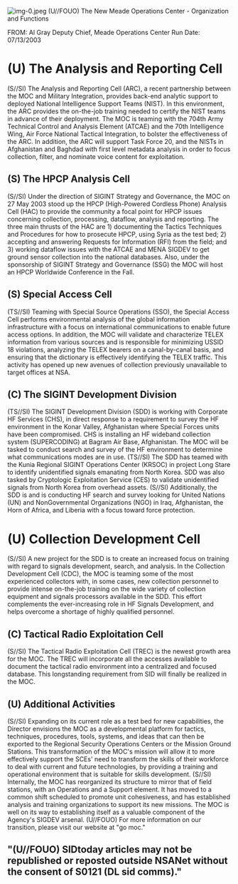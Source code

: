![img-0.jpeg](img-0.jpeg)
(U//FOUO) The New Meade Operations Center - Organization and Functions

FROM: Al Gray
Deputy Chief, Meade Operations Center
Run Date: 07/13/2003

# (U) The Analysis and Reporting Cell 

(S//SI) The Analysis and Reporting Cell (ARC), a recent partnership between the MOC and Military Integration, provides back-end analytic support to deployed National Intelligence Support Teams (NIST). In this environment, the ARC provides the on-the-job training needed to certify the NIST teams in advance of their deployment. The MOC is teaming with the 704th Army Technical Control and Analysis Element (ATCAE) and the 70th Intelligence Wing, Air Force National Tactical Integration, to bolster the effectiveness of the ARC. In addition, the ARC will support Task Force 20, and the NISTs in Afghanistan and Baghdad with first level metadata analysis in order to focus collection, filter, and nominate voice content for exploitation.

## (S) The HPCP Analysis Cell

(S//SI) Under the direction of SIGINT Strategy and Governance, the MOC on 27 May 2003 stood up the HPCP (High-Powered Cordless Phone) Analysis Cell (HAC) to provide the community a focal point for HPCP issues concerning collection, processing, dataflow, analysis and reporting. The three main thrusts of the HAC are 1) documenting the Tactics Techniques and Procedures for how to prosecute HPCP, using Syria as the test bed; 2) accepting and answering Requests for Information (RFI) from the field; and 3) working dataflow issues with the ATCAE and MENA SIGDEV to get ground sensor collection into the national databases. Also, under the sponsorship of SIGINT Strategy and Governance (SSG) the MOC will host an HPCP Worldwide Conference in the Fall.

## (S) Special Access Cell

(TS//SI) Teaming with Special Source Operations (SSO), the Special Access Cell performs environmental analysis of the global information infrastructure with a focus on international communications to enable future access options. In addition, the MOC will validate and characterize TELEX information from various sources and is responsible for minimizing USSID 18 violations, analyzing the TELEX bearers on a canal-by-canal basis, and ensuring that the dictionary is effectively identifying the TELEX traffic. This activity has opened up new avenues of collection previously unavailable to target offices at NSA.

## (C) The SIGINT Development Division

(TS//SI) The SIGINT Development Division (SDD) is working with Corporate HF Services (CHS), in direct response to a requirement to survey the HF environment in the Konar Valley, Afghanistan where Special Forces units have been compromised. CHS is installing an HF wideband collection system (SUPERCODING) at Bagram Air Base, Afghanistan. The MOC will be tasked to conduct search and survey of the HF environment to determine what communications modes are in use.
(TS//SI) The SDD has teamed with the Kunia Regional SIGINT Operations Center (KRSOC) in project Long Stare to identify unidentified signals emanating from North Korea. SDD was also tasked by Cryptologic Exploitation Service (CES) to validate unidentified signals from North Korea from overhead assets.
(S//SI) Additionally, the SDD is
and is conducting HF search and survey looking for United Nations (UN) and NonGovernmental Organizations (NGO) in Iraq, Afghanistan, the Horn of Africa, and Liberia with a focus toward force protection.
# (U) Collection Development Cell 

(S//SI) A new project for the SDD is to create an increased focus on training with regard to signals development, search, and analysis. In the Collection Development Cell (CDC), the MOC is teaming some of the most experienced collectors with, in some cases, new collection personnel to provide intense on-the-job training on the wide variety of collection equipment and signals processors available in the SDD. This effort complements the ever-increasing role in HF Signals Development, and helps overcome a shortage of highly qualified personnel.

## (C) Tactical Radio Exploitation Cell

(S//SI) The Tactical Radio Exploitation Cell (TREC) is the newest growth area for the MOC. The TREC will incorporate all the accesses available to document the tactical radio environment into a centralized and focused database. This longstanding requirement from SID will finally be realized in the MOC.

## (U) Additional Activities

(S//SI) Expanding on its current role as a test bed for new capabilities, the Director envisions the MOC as a developmental platform for tactics, techniques, procedures, tools, systems, and ideas that can then be exported to the Regional Security Operations Centers or the Mission Ground Stations. This transformation of the MOC's mission will allow it to more effectively support the SCEs' need to transform the skills of their workforce to deal with current and future technologies, by providing a training and operational environment that is suitable for skills development.
(S//SI) Internally, the MOC has reorganized its structure to mirror that of field stations, with an Operations and a Support element. It has moved to a common shift scheduled to promote unit cohesiveness, and has established analysis and training organizations to support its new missions. The MOC is well on its way to establishing itself as a valuable component of the Agency's SIGDEV arsenal.
(U//FOUO) For more information on our transition, please visit our website at "go moc."

## "(U//FOUO) SIDtoday articles may not be republished or reposted outside NSANet without the consent of S0121 (DL sid comms)."
